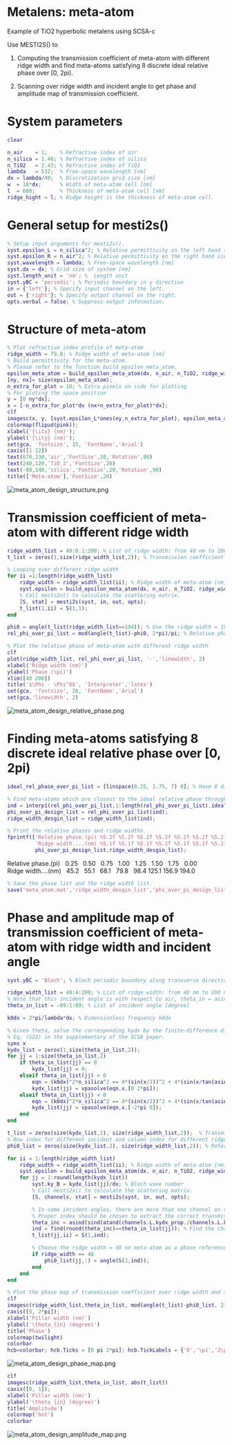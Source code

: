 # Metalens: meta-atom


Example of TiO2 hyperbolic metalens using SCSA-c


Use MESTI2S() to 

1. Computing the transmission coefficient of meta-atom with different ridge width and find meta-atoms satisfying 8 discrete ideal relative phase over [0, 2pi). 

2. Scanning over ridge width and incident angle to get phase and amplitude map of transmission coefficient.

# System parameters

```matlab
clear

n_air    = 1;    % Refractive index of air
n_silica = 1.46; % Refractive index of silica
n_TiO2   = 2.43; % Refractive index of TiO2
lambda   = 532;  % Free-space wavelength [nm]
dx = lambda/40;  % Discretization grid size [nm]
w  = 18*dx;      % Width of meta-atom cell [nm]
l  = 600;        % Thickness of meta-atom cell [nm]
ridge_hight = l; % Ridge height is the thickness of meta-atom cell.
```

# General setup for mesti2s()

```matlab
% Setup input arguments for mesti2s(). 
syst.epsilon_L = n_silica^2; % Relative permittivity on the left hand side
syst.epsilon_R = n_air^2; % Relative permittivity on the right hand side
syst.wavelength = lambda; % Free-space wavelength [nm]
syst.dx = dx; % Grid size of system [nm]
syst.length_unit = 'nm'; %  Length unit
syst.yBC = 'periodic'; % Periodic boundary in y direction
in = {'left'}; % Specify input channel on the left.
out = {'right'}; % Specify output channel on the right.
opts.verbal = false; % Suppress output information.
```

# Structure of meta-atom

```matlab
% Plot refractive index profile of meta-atom
ridge_width = 79.8; % Ridge width of meta-atom [nm]
% Build permittivity for the meta-atom. 
% Please refer to the function build_epsilon_meta_atom.    
epsilon_meta_atom = build_epsilon_meta_atom(dx, n_air, n_TiO2, ridge_width, ridge_hight, w);
[ny, nx]= size(epsilon_meta_atom);
n_extra_for_plot = 10; % Extra pixels on side for plotting
% For ploting the space position
y = [0 ny*dx];
x = [-n_extra_for_plot*dx (nx+n_extra_for_plot)*dx]; 
clf
imagesc(x, y, [syst.epsilon_L*ones(ny,n_extra_for_plot), epsilon_meta_atom, 1*syst.epsilon_R*ones(ny,n_extra_for_plot)])
colormap(flipud(pink));
xlabel('{\itx} (nm)');
ylabel('{\ity} (nm)');
set(gca, 'fontsize', 15, 'FontName','Arial')
caxis([1 12])
text(670,130,'air','FontSize',20,'Rotation',90)
text(240,120,'TiO_2','FontSize',20)
text(-80,140,'silica','FontSize',20,'Rotation',90)
title(['Meta-atom'],'FontSize',20)
```


![meta_atom_design_structure.png](meta_atom_design_structure.png)

# Transmission coefficient of meta-atom with different ridge width

```matlab
ridge_width_list = 40:0.1:200; % List of ridge width: from 40 nm to 200 nm with 0.1 nm increment
t_list = zeros(1,size(ridge_width_list,2)); % Transmission coefficient list

% Looping over different ridge width
for ii =1:length(ridge_width_list)
    ridge_width = ridge_width_list(ii); % Ridge width of meta-atom [nm]
    syst.epsilon = build_epsilon_meta_atom(dx, n_air, n_TiO2, ridge_width, ridge_hight, w);
    % Call mesti2s() to calculate the scattering matrix.
    [S, stat] = mesti2s(syst, in, out, opts);        
    t_list(1,ii) = S(1,1);
end

phi0 = angle(t_list(ridge_width_list==194)); % Use the ridge width = 194 nm meta-atom as a phase reference.
rel_phi_over_pi_list = mod(angle(t_list)-phi0, 2*pi)/pi; % Relative phase over different ridge width

% Plot the relative phase of meta-atom with different ridge width
clf
plot(ridge_width_list, rel_phi_over_pi_list, '-','linewidth', 2)
xlabel('Ridge width (nm)')
ylabel('Phase (\pi)')
xlim([40 200])
title('$\Phi - \Phi^0$', 'Interpreter','latex')
set(gca, 'fontsize', 20, 'FontName','Arial')
set(gca,'linewidth', 2)
```


![meta_atom_design_relative_phase.png](meta_atom_design_relative_phase.png)

# Finding meta-atoms satisfying 8 discrete ideal relative phase over [0, 2pi)

```matlab
ideal_rel_phase_over_pi_list = [linspace(0.25, 1.75, 7) 0]; % Have 8 discrete ideal relative phases over [0, 2pi).

% Find meta-atoms which are closest to the ideal relative phase through nearest neighbor interpolation.
ind = interp1(rel_phi_over_pi_list,1:length(rel_phi_over_pi_list),ideal_rel_phase_over_pi_list,'nearest');
phi_over_pi_design_list = rel_phi_over_pi_list(ind); 
ridge_width_desgin_list = ridge_width_list(ind); 

% Print the relative phases and ridge widths.
fprintf(['Relative phase.(pi) %5.2f %5.2f %5.2f %5.2f %5.2f %5.2f %5.2f %5.2f\n' ...
         'Ridge width....(nm) %5.1f %5.1f %5.1f %5.1f %5.1f %5.1f %5.1f %5.1f\n'],...
         phi_over_pi_design_list,ridge_width_desgin_list);
```

Relative phase.(pi) &nbsp; 0.25 &nbsp; 0.50 &nbsp; 0.75 &nbsp; 1.00 &nbsp; 1.25 &nbsp; 1.50 &nbsp; 1.75 &nbsp; 0.00<br>
Ridge width....(nm) &nbsp; 45.2 &nbsp; 55.1 &nbsp; 68.1 &nbsp; 79.8 &nbsp; 98.4 125.1 156.9 194.0<br>


```matlab
% Save the phase list and the ridge width list.
save('meta_atom.mat','ridge_width_desgin_list','phi_over_pi_design_list')
```

# Phase and amplitude map of transmission coefficient of meta-atom with ridge width and incident angle

```matlab
syst.yBC = 'Bloch'; % Bloch periodic boundary along transverse direction

ridge_width_list = 40:4:200; % List of ridge width: from 40 nm to 200 nm with 4 nm increment
% Note that this incident angle is with respect to air, theta_in = asin(n_sub*sin(theta_sub)).
theta_in_list = -89:1:89; % List of incident angle [degree]

k0dx = 2*pi/lambda*dx; % Dimensionless frequency k0dx

% Given theta, solve the corresponding kydx by the finite-difference dispersion
% Eq. (S22) in the supplementary of the SCSA paper.
syms x
kydx_list = zeros(1,size(theta_in_list,2));
for jj = 1:size(theta_in_list,2)
    if theta_in_list(jj) == 0
        kydx_list(jj) = 0;    
    elseif theta_in_list(jj) > 0
        eqn = (k0dx)^2*n_silica^2 == 4*(sin(x/2))^2 + 4*(sin(x/tan(asin(1/n_silica*sind(theta_in_list(jj))))/2))^2;
        kydx_list(jj) = vpasolve(eqn,x,[0 2*pi]);
    elseif theta_in_list(jj) < 0        
        eqn = (k0dx)^2*n_silica^2 == 4*(sin(x/2))^2 + 4*(sin(x/tan(asin(1/n_silica*sind(theta_in_list(jj))))/2))^2;
        kydx_list(jj) = vpasolve(eqn,x,[-2*pi 0]);
    end
end

t_list = zeros(size(kydx_list,2), size(ridge_width_list,2));  % Transmission coefficient list 
% Row index for different incident and column index for different ridge width
phi0_list = zeros(size(kydx_list,2), size(ridge_width_list,2)); % Reference phase list

for ii = 1:length(ridge_width_list)
    ridge_width = ridge_width_list(ii); % Ridge width of meta-atom [nm]
    syst.epsilon = build_epsilon_meta_atom(dx, n_air, n_TiO2, ridge_width, ridge_hight, w);
    for jj = 1:round(length(kydx_list))
        syst.ky_B = kydx_list(jj)/dx; % Bloch wave number
        % Call mesti2s() to calculate the scattering matrix.
        [S, channels, stat] = mesti2s(syst, in, out, opts); 

        % In some incident angles, there are more than one channel on the left.
        % Proper index should be chosen to extract the correct transmission coefficient for the phase/amplitude map.
        theta_inc = asind(sind(atand(channels.L.kydx_prop./channels.L.kxdx_prop))*n_silica); % Incident angle w.r.t. air of channels on the left
        ind = find(round(theta_inc)==theta_in_list(jj)); % Find the channel index whose incident angle is what users want.
        t_list(jj,ii) = S(1,ind);

        % Choose the ridge width = 40 nm meta-atom as a phase reference.
        if ridge_width == 40
            phi0_list(jj,:) = angle(S(1,ind)); 
        end
    end
end

% Plot the phase map of transmission coefficient over ridge width and incident angle.
clf
imagesc(ridge_width_list,theta_in_list, mod(angle(t_list)-phi0_list, 2*pi))
caxis([0, 2*pi]);
xlabel('Pillar width (nm)')
ylabel('\theta_{in} (degree)')
title('Phase')
colormap(twilight)
colorbar
hcb=colorbar; hcb.Ticks = [0 pi 2*pi]; hcb.TickLabels = {'0','\pi','2\pi'};
```


![meta_atom_design_phase_map.png](meta_atom_design_phase_map.png)


```matlab
clf
imagesc(ridge_width_list,theta_in_list, abs(t_list))
caxis([0, 1]);
xlabel('Pillar width (nm)')
ylabel('\theta_{in} (degree)')
title('Amplitude')
colormap('hot')
colorbar
```


![meta_atom_design_amplitude_map.png](meta_atom_design_amplitude_map.png)

